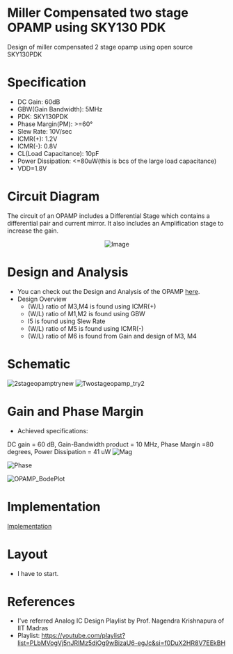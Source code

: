 # Miller Compensated two stage OPAMP using SKY130 PDK
Design of miller compensated 2 stage opamp using open source SKY130PDK

# Specification
- DC Gain: 60dB
- GBW(Gain Bandwidth): 5MHz
- PDK: SKY130PDK
- Phase Margin(PM): >=60°
- Slew Rate: 10V/sec
- ICMR(+): 1.2V
- ICMR(-): 0.8V
- CL(Load Capacitance): 10pF
- Power Dissipation: <=80uW(this is bcs of the large load capacitance)
- VDD=1.8V

# Circuit Diagram
The circuit of an OPAMP includes a Differential Stage which contains a differential pair and current mirror. It also includes an Amplification stage to increase the gain.

<p align="center">
  <img src="https://github.com/chennakeshavadasa/Miller-Compensated-Two-stage-OPAMP-using-SKY130PDK/assets/123294639/9c016285-e9c8-4366-aa3d-c95bb129947a" alt="Image" />
</p>

# Design and Analysis
- You can check out the Design and Analysis of the OPAMP [here](https://github.com/chennakeshavadasa/Miller-Compensated-Two-stage-OPAMP-using-SKY130PDK/tree/main/Circuit%20Design%20and%20Analysis).
-  Design Overview 
   - (W/L) ratio of M3,M4 is found using ICMR(+) <br> 
   - (W/L) ratio of M1,M2 is found using GBW <br>
   - I5 is found using Slew Rate <br>
   - (W/L) ratio of M5 is found using ICMR(-) <br>
   - (W/L) ratio of M6 is found from Gain and design of M3, M4 <br>

# Schematic
![2stageopamptrynew](https://github.com/chennakeshavadasa/Miller-Compensated-Two-stage-OPAMP-using-SKY130PDK/assets/123294639/f5cc6dff-3377-456b-946f-d42a7977c8e1) 
![Twostageopamp_try2](https://github.com/chennakeshavadasa/Miller-Compensated-Two-stage-OPAMP-using-SKY130PDK/assets/123294639/18352b87-a7a6-4d76-90df-2d259a275524)

# Gain and Phase Margin
- Achieved specifications:

DC gain = 60 dB, Gain-Bandwidth product = 10 MHz, Phase Margin =80 degrees, Power Dissipation = 41 uW 
![Mag](https://github.com/chennakeshavadasa/Miller-Compensated-Two-stage-OPAMP-using-SKY130PDK/assets/123294639/dcd89616-57f3-4885-87ee-d0d22c322530)

![Phase](https://github.com/chennakeshavadasa/Miller-Compensated-Two-stage-OPAMP-using-SKY130PDK/assets/123294639/e0b3eb95-128b-44e9-a7cc-cf915cf0463c)

![OPAMP_BodePlot](https://github.com/chennakeshavadasa/Miller-Compensated-Two-stage-OPAMP-using-SKY130PDK/assets/123294639/df30090f-4bd0-4e84-8901-56bc1f8951b0)


# Implementation
[Implementation](https://github.com/chennakeshavadasa/Miller-Compensated-Two-stage-OPAMP-using-SKY130PDK/tree/main/Schematics/Implementation)

# Layout
- I have to start.

# References
- I've referred Analog IC Design Playlist by Prof. Nagendra Krishnapura of IIT Madras
- Playlist: https://youtube.com/playlist?list=PLbMVogVj5nJRlMz5diOg9wBizaU6-egJc&si=f0DuX2HR8V7EEkBH

